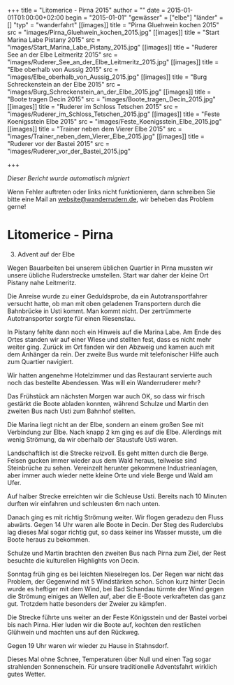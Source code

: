 +++
title = "Litomerice - Pirna 2015"
author = ""
date = 2015-01-01T01:00:00+02:00
begin = "2015-01-01"
"gewässer" = ["elbe"]
"länder" = []
"typ" = "wanderfahrt"
[[images]]
title = "Pirna Gluehwein kochen 2015"
src = "images/Pirna_Gluehwein_kochen_2015.jpg"
[[images]]
title = "Start Marina Labe Pistany 2015"
src = "images/Start_Marina_Labe_Pistany_2015.jpg"
[[images]]
title = "Ruderer See an der Elbe Leitmeritz 2015"
src = "images/Ruderer_See_an_der_Elbe_Leitmeritz_2015.jpg"
[[images]]
title = "Elbe oberhalb von Aussig 2015"
src = "images/Elbe_oberhalb_von_Aussig_2015.jpg"
[[images]]
title = "Burg Schreckenstein an der Elbe 2015"
src = "images/Burg_Schreckenstein_an_der_Elbe_2015.jpg"
[[images]]
title = "Boote tragen Decin 2015"
src = "images/Boote_tragen_Decin_2015.jpg"
[[images]]
title = "Ruderer im Schloss Tetschen 2015"
src = "images/Ruderer_im_Schloss_Tetschen_2015.jpg"
[[images]]
title = "Feste Koenigsstein Elbe 2015"
src = "images/Feste_Koenigsstein_Elbe_2015.jpg"
[[images]]
title = "Trainer neben dem Vierer Elbe 2015"
src = "images/Trainer_neben_dem_Vierer_Elbe_2015.jpg"
[[images]]
title = "Ruderer vor der Bastei 2015"
src = "images/Ruderer_vor_der_Bastei_2015.jpg"

+++


*Dieser Bericht wurde automatisch migriert*

Wenn Fehler auftreten oder links nicht funktionieren, dann schreiben Sie bitte eine Mail an website@wanderrudern.de, wir beheben das Problem gerne!



# Litomerice - Pirna


3. Advent auf der Elbe

Wegen Bauarbeiten bei unserem üblichen Quartier in Pirna mussten wir unsere übliche Ruderstrecke umstellen. Start war daher der kleine Ort Pistany nahe Leitmeritz.

Die Anreise wurde zu einer Geduldsprobe, da ein Autotransportfahrer versucht hatte, ob man mit oben geladenen Transportern durch die Bahnbrücke in Usti kommt. Man kommt nicht. Der zertrümmerte Autotransporter sorgte für einen Riesenstau.

In Pistany fehlte dann noch ein Hinweis auf die Marina Labe. Am Ende des Ortes standen wir auf einer Wiese und stellten fest, dass es nicht mehr weiter ging. Zurück im Ort fanden wir den Abzweig und kamen auch mit dem Anhänger da rein. Der zweite Bus wurde mit telefonischer Hilfe auch zum Quartier navigiert.

Wir hatten angenehme Hotelzimmer und das Restaurant servierte auch noch das bestellte Abendessen. Was will ein Wanderruderer mehr?

Das Frühstück am nächsten Morgen war auch OK, so dass wir frisch gestärkt die Boote abladen konnten, während Schulze und Martin den zweiten Bus nach Usti zum Bahnhof stellten.

Die Marina liegt nicht an der Elbe, sondern an einem großen See mit Verbindung zur Elbe. Nach knapp 2 km ging es auf die Elbe. Allerdings mit wenig Strömung, da wir oberhalb der Staustufe Usti waren.

Landschaftlich ist die Strecke reizvoll. Es geht mitten durch die Berge. Felsen gucken immer wieder aus dem Wald heraus, teilweise sind Steinbrüche zu sehen. Vereinzelt herunter gekommene Industrieanlagen, aber immer auch wieder nette kleine Orte und viele Berge und Wald am Ufer.

Auf halber Strecke erreichten wir die Schleuse Usti. Bereits nach 10 Minuten durften wir einfahren und schleusten 6m nach unten.

Danach ging es mit richtig Strömung weiter. Wir flogen geradezu den Fluss abwärts. Gegen 14 Uhr waren alle Boote in Decin. Der Steg des Ruderclubs lag dieses Mal sogar richtig gut, so dass keiner ins Wasser musste, um die Boote heraus zu bekommen.

Schulze und Martin brachten den zweiten Bus nach Pirna zum Ziel, der Rest besuchte die kulturellen Highlights von Decin.

Sonntag früh ging es bei leichten Nieselregen los. Der Regen war nicht das Problem, der Gegenwind mit 5 Windstärken schon. Schon kurz hinter Decin wurde es heftiger mit dem Wind, bei Bad Schandau türmte der Wind gegen die Strömung einiges an Wellen auf, aber die E-Boote verkrafteten das ganz gut. Trotzdem hatte besonders der Zweier zu kämpfen.

Die Strecke führte uns weiter an der Feste Königsstein und der Bastei vorbei bis nach Pirna. Hier luden wir die Boote auf, kochten den restlichen Glühwein und machten uns auf den Rückweg.

Gegen 19 Uhr waren wir wieder zu Hause in Stahnsdorf.

Dieses Mal ohne Schnee, Temperaturen über Null und einen Tag sogar strahlenden Sonnenschein. Für unsere traditionelle Adventsfahrt wirklich gutes Wetter.